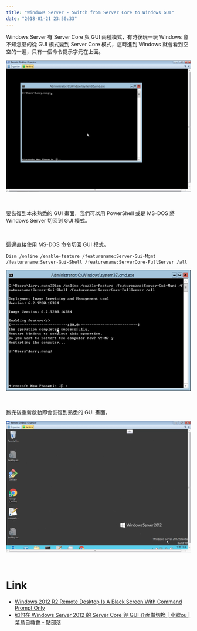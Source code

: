 ```yaml
---
title: "Windows Server - Switch from Server Core to Windows GUI"
date: "2018-01-21 23:50:33"
---
```



Windows Server 有 Server Core 與 GUI 兩種模式，有時後玩一玩 Windows 會不知怎麼的從 GUI 模式變到 Server Core 模式，這時進到 Windows 就會看到空空的一遍，只有一個命令提示字元在上面。  

<!-- More -->

![1.png](1.png)
 
<br/>


要恢復到本來熟悉的 GUI 畫面，我們可以用 PowerShell 或是 MS-DOS 將 Windows Server 切回到 GUI 模式。  

<br/>


這邊直接使用 MS-DOS 命令切回 GUI 模式。  

    Dism /online /enable-feature /featurename:Server-Gui-Mgmt /featurename:Server-Gui-Shell /featurename:ServerCore-FullServer /all

![2.png](2.png)
 
<br/>


跑完後重新啟動即會恢復到熟悉的 GUI 畫面。  

![3.png](3.png)
 
<br/>


Link
=====
* [Windows 2012 R2 Remote Desktop Is A Black Screen With Command Prompt Only](https://ravingroo.com/1720/windows-server-2012-r2-boots-to-black-screen-command-prompt-gui-core/)
* [如何在 Windows Server 2012 的 Server Core 與 GUI 介面做切換 | 小歐ou | 菜鳥自救會 - 點部落](https://dotblogs.com.tw/chou/archive/2012/09/05/74618.aspx)
